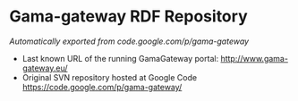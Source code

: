 # Gama-gateway RDF Repository 

*Automatically exported from code.google.com/p/gama-gateway*

* Last known URL of the running GamaGateway portal: http://www.gama-gateway.eu/
* Original SVN repository hosted at Google Code https://code.google.com/p/gama-gateway/

